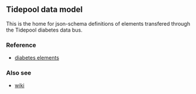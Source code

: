 
## Tidepool data model

This is the home for json-schema definitions of elements transfered
through the Tidepool diabetes data bus.

### Reference

* [diabetes elements](./diabetes.html)

### Also see

* [wiki](https://github.com/tidepool-org/data-model/wiki)

